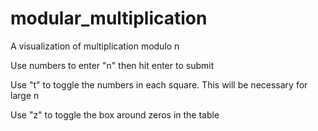 # modular_multiplication
A visualization of multiplication modulo n

Use numbers to enter "n" then hit enter to submit

Use "t" to toggle the numbers in each square. This will be necessary for large n

Use "z" to toggle the box around zeros in the table

